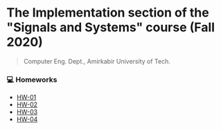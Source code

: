 # The Implementation section of the "Signals and Systems" course (Fall 2020)

> Computer Eng. Dept., Amirkabir University of Tech.


### 💻 Homeworks 

- [HW-01](https://github.com/amir78729/Signals-and-Systems/tree/master/HW-01)
- [HW-02](https://github.com/amir78729/Signals-and-Systems/tree/master/HW-02)
- [HW-03](https://github.com/amir78729/Signals-and-Systems/tree/master/HW-03)
- [HW-04](https://github.com/amir78729/Signals-and-Systems/tree/master/HW-04)

